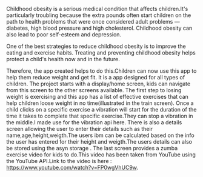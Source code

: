 Childhood obesity is a serious medical condition that affects children.It's particularly troubling because the extra 
pounds often start children on the path to health problems that were once considered adult problems — diabetes, high blood pressure and
high cholesterol. Childhood obesity can also lead to poor self-esteem and depression.

One of the best strategies to reduce childhood obesity is to improve the eating and exercise habits.
Treating and preventing childhood obesity helps protect a child's health now and in the future.

Therefore, the app created helps to do this.Children can now use this app to help them reduce weight and get fit. It is a app designed for all
types of children.
The project starts with a display/home screen, kids can navigate from this screen to the other screens available.
The first step to losing weight is exercising and this app has a list of effective exercises that can help children loose weight in no time(illustrated in the train
screen). Once a child clicks on a specific exercise a vibration will start for the duration of the time it takes to complete that specific exercise.They can stop 
a vibration in the middle.I made use for the vibration api here.
There is also a details screen allowing the user to enter their details such as their name,age,height,weigth.The users ibm can be calculated based on the info the user
has entered for their height and weigth.The users details can also be stored using the asyn storage .
The last screen provides a zumba exercise video for kids to do.This video has been taken from YouTube using the YouTube API.Link to the video is here :
https://www.youtube.com/watch?v=FP0wgVhUC9w.
